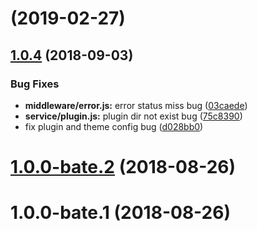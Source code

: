 <a name=""></a>
# [](https://github.com/rojer95/cocacms/compare/v1.0.4...v) (2019-02-27)



<a name="1.0.4"></a>
## [1.0.4](https://github.com/rojer95/cocacms/compare/1.0.0-bate.2...v1.0.4) (2018-09-03)


### Bug Fixes

* **middleware/error.js:** error status miss bug ([03caede](https://github.com/rojer95/cocacms/commit/03caede))
* **service/plugin.js:** plugin dir not exist bug ([75c8390](https://github.com/rojer95/cocacms/commit/75c8390))
* fix plugin and theme config bug ([d028bb0](https://github.com/rojer95/cocacms/commit/d028bb0))



<a name="1.0.0-bate.2"></a>
# [1.0.0-bate.2](https://github.com/rojer95/cocacms/compare/1.0.0-bate.1...1.0.0-bate.2) (2018-08-26)



<a name="1.0.0-bate.1"></a>
# 1.0.0-bate.1 (2018-08-26)



